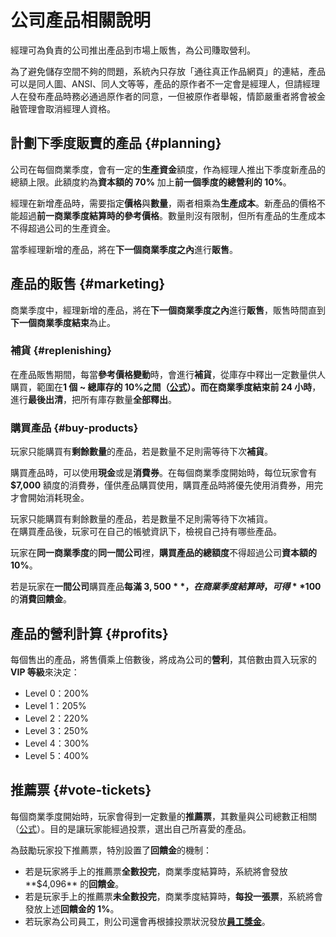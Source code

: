 # 公司產品相關說明

經理可為負責的公司推出產品到市場上販售，為公司賺取營利。

為了避免儲存空間不夠的問題，系統內只存放「通往真正作品網頁」的連結，產品可以是同人圖、ANSI、同人文等等，產品的原作者不一定會是經理人，但請經理人在發布產品時務必通過原作者的同意，一但被原作者舉報，情節嚴重者將會被金融管理會取消經理人資格。

## 計劃下季度販賣的產品 {#planning}

公司在每個商業季度，會有一定的**生產資金**額度，作為經理人推出下季度新產品的總額上限。此額度約為**資本額的 70%** 加上**前一個季度的總營利的 10%**。

經理在新增產品時，需要指定**價格**與**數量**，兩者相乘為**生產成本**。新產品的價格不能超過**前一商業季度結算時的參考價格**。數量則沒有限制，但所有產品的生產成本不得超過公司的生產資金。

當季經理新增的產品，將在**下一個商業季度之內**進行**販售**。

## 產品的販售 {#marketing}

商業季度中，經理新增的產品，將在**下一個商業季度之內**進行**販售**，販售時間直到**下一個商業季度結束**為止。

### 補貨 {#replenishing}

在產品販售期間，每當**參考價格變動**時，會進行**補貨**，從庫存中釋出一定數量供人購買，範圍在**1 個 ~ 總庫存的 10%**之間（[公式](forumlas.md#product-replenishment)）。而在**商業季度結束前 24 小時**，進行**最後出清**，把所有庫存數量**全部釋出**。

### 購買產品 {#buy-products}

玩家只能購買有**剩餘數量**的產品，若是數量不足則需等待下次**補貨**。

購買產品時，可以使用**現金**或是**消費券**。在每個商業季度開始時，每位玩家會有 **$7,000** 額度的消費券，僅供產品購買使用，購買產品時將優先使用消費券，用完才會開始消耗現金。

玩家只能購買有剩餘數量的產品，若是數量不足則需等待下次補貨。  
在購買產品後，玩家可在自己的帳號資訊下，檢視自己持有哪些產品。

玩家在**同一商業季度**的**同一間公司**裡，**購買產品的總額度**不得超過公司**資本額的 10%**。

若是玩家在**一間公司**購買產品**每滿 $3,500**，在商業季度結算時，可得 **$100** 的**消費回饋金**。

## 產品的營利計算 {#profits}

每個售出的產品，將售價乘上倍數後，將成為公司的**營利**，其倍數由買入玩家的 **VIP 等級**來決定：

* Level 0：200%
* Level 1：205%
* Level 2：220%
* Level 3：250%
* Level 4：300%
* Level 5：400%

## 推薦票 {#vote-tickets}

每個商業季度開始時，玩家會得到一定數量的**推薦票**，其數量與公司總數正相關（[公式](formulas.md#product-vote-tickets)）。目的是讓玩家能經過投票，選出自己所喜愛的產品。

為鼓勵玩家投下推薦票，特別設置了**回饋金**的機制：

* 若是玩家將手上的推薦票**全數投完**，商業季度結算時，系統將會發放**$4,096** 的**回饋金**。
* 若是玩家手上的推薦票**未全數投完**，商業季度結算時，**每投一張票**，系統將會發放上述**回饋金的 1%**。
* 若玩家為公司員工，則公司還會再根據投票狀況發放[**員工獎金**](company.md#employee-reward)。




